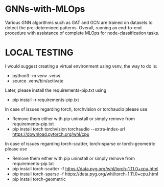 # GNNs-with-MLOps
Various GNN algorithms such as GAT and GCN are trained on datasets to detect the pre-determined patterns. Overall, running an end-to-end procedure with assistance of complete MLOps for node-classification tasks.

# LOCAL TESTING

I would suggest creating a virtual environment using venv, the way to do is: 
- python3 -m venv .venv/
- source .venv/bin/activate

Later, please install the requirements-pip.txt using 
- pip install -r requirements-pip.txt

In case of issues regarding torch, torchvision or torchaudio please use
- Remove them either with pip uninstall or simply remove from requirements-pip.txt
- pip install torch torchvision torchaudio --extra-index-url https://download.pytorch.org/whl/cpu

In case of issues regarding torch-scatter, torch-sparse or torch-geometric please use 
- Remove them either with pip uninstall or simply remove from requirements-pip.txt
- pip install torch-scatter -f https://data.pyg.org/whl/torch-1.11.0+cpu.html
- pip install torch-sparse -f https://data.pyg.org/whl/torch-1.11.0+cpu.html
- pip install torch-geometric
